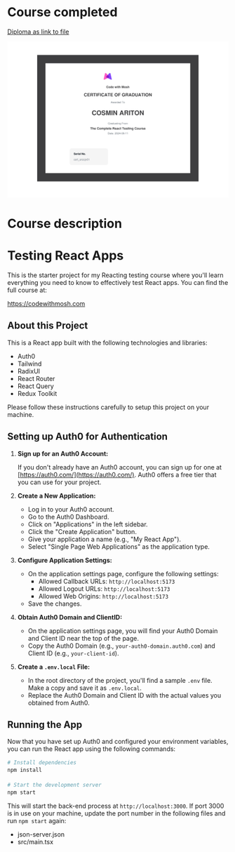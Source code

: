 # Course completed

[Diploma as link to file](the-complete-react-testing-course.pdf)

![Diploma as photo](the-complete-react-testing-course.jpg)

# Course description

# Testing React Apps

This is the starter project for my Reacting testing course where you'll learn everything you need to know to effectively test React apps. You can find the full course at:

https://codewithmosh.com

## About this Project

This is a React app built with the following technologies and libraries:

-   Auth0
-   Tailwind
-   RadixUI
-   React Router
-   React Query
-   Redux Toolkit

Please follow these instructions carefully to setup this project on your machine.

## Setting up Auth0 for Authentication

1. **Sign up for an Auth0 Account:**

    If you don't already have an Auth0 account, you can sign up for one at [https://auth0.com/](https://auth0.com/). Auth0 offers a free tier that you can use for your project.

2. **Create a New Application:**

    - Log in to your Auth0 account.
    - Go to the Auth0 Dashboard.
    - Click on "Applications" in the left sidebar.
    - Click the "Create Application" button.
    - Give your application a name (e.g., "My React App").
    - Select "Single Page Web Applications" as the application type.

3. **Configure Application Settings:**

    - On the application settings page, configure the following settings:
        - Allowed Callback URLs: `http://localhost:5173`
        - Allowed Logout URLs: `http://localhost:5173`
        - Allowed Web Origins: `http://localhost:5173`
    - Save the changes.

4. **Obtain Auth0 Domain and ClientID:**

    - On the application settings page, you will find your Auth0 Domain and Client ID near the top of the page.
    - Copy the Auth0 Domain (e.g., `your-auth0-domain.auth0.com`) and Client ID (e.g., `your-client-id`).

5. **Create a `.env.local` File:**

    - In the root directory of the project, you'll find a sample `.env` file. Make a copy and save it as `.env.local`.
    - Replace the Auth0 Domain and Client ID with the actual values you obtained from Auth0.

## Running the App

Now that you have set up Auth0 and configured your environment variables, you can run the React app using the following commands:

```bash
# Install dependencies
npm install

# Start the development server
npm start
```

This will start the back-end process at `http://localhost:3000`. If port 3000 is in use on your machine, update the port number in the following files and run `npm start` again:

-   json-server.json
-   src/main.tsx
